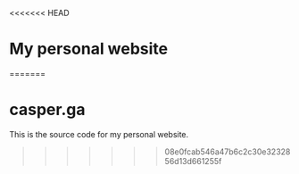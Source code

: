 <<<<<<< HEAD
# My personal website
=======
# casper.ga
This is the source code for my personal website.
>>>>>>> 08e0fcab546a47b6c2c30e3232856d13d661255f
